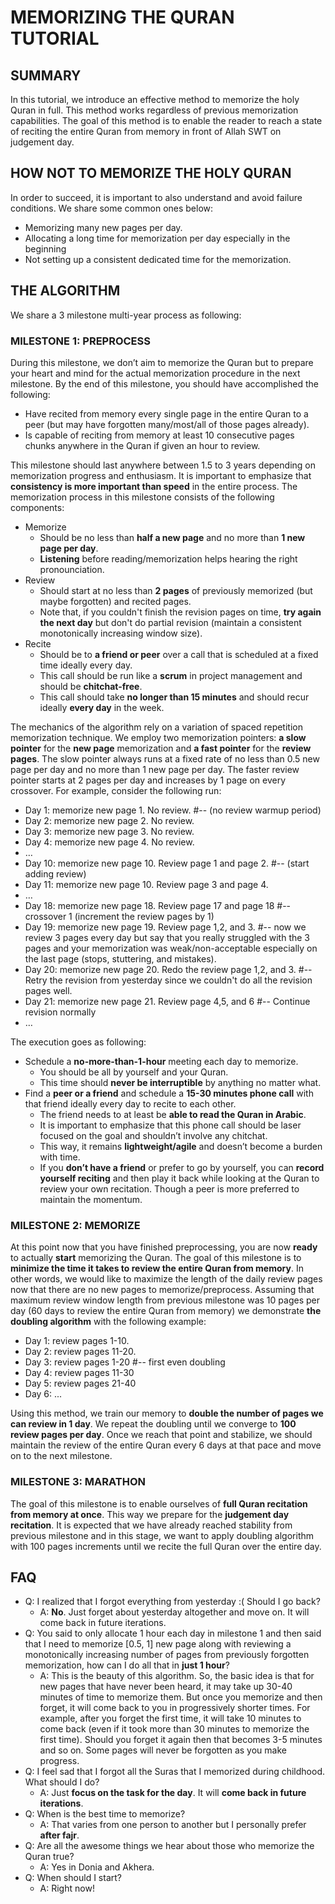 # MEMORIZING THE QURAN TUTORIAL #

## SUMMARY ##
In this tutorial, we introduce an effective method to memorize the holy Quran in full. This method works regardless of previous memorization capabilities. The goal of this method is to enable the reader to reach a state of reciting the entire Quran from memory in front of Allah SWT on judgement day. 

## HOW NOT TO MEMORIZE THE HOLY QURAN ##
In order to succeed, it is important to also understand and avoid failure conditions. We share some common ones below:
*	Memorizing many new pages per day.
*	Allocating a long time for memorization per day especially in the beginning
*	Not setting up a consistent dedicated time for the memorization.

## THE ALGORITHM ##
We share a 3 milestone multi-year process as following:

### MILESTONE 1: PREPROCESS ###
During this milestone, we don’t aim to memorize the Quran but to prepare your heart and mind for the actual memorization procedure in the next milestone. By the end of this milestone, you should have accomplished the following:
*	Have recited from memory every single page in the entire Quran to a peer (but may have forgotten many/most/all of those pages already).
*	Is capable of reciting from memory at least 10 consecutive pages chunks anywhere in the Quran if given an hour to review.

This milestone should last anywhere between 1.5 to 3 years depending on memorization progress and enthusiasm. It is important to emphasize that __consistency is more important than speed__ in the entire process. The memorization process in this milestone consists of the following components:

*	Memorize
    *	Should be no less than __half a new page__ and no more than __1 new page per day__.
    *	__Listening__ before reading/memorization helps hearing the right pronounciation.
*	Review
    *	Should start at no less than __2 pages__ of previously memorized (but maybe forgotten) and recited pages.
    *	Note that, if you couldn't finish the revision pages on time, __try again the next day__ but don't do partial revision (maintain a consistent monotonically increasing window size).
*	Recite
    *	Should be to __a friend or peer__ over a call that is scheduled at a fixed time ideally every day. 
    *	This call should be run like a __scrum__ in project management and should be __chitchat-free__.
    *	This call should take __no longer than 15 minutes__ and should recur ideally __every day__ in the week.


The mechanics of the algorithm rely on a variation of spaced repetition memorization technique. We employ two memorization pointers: __a slow pointer__ for the __new page__ memorization and __a fast pointer__ for the __review pages__. The slow pointer always runs at a fixed rate of no less than 0.5 new page per day and no more than 1 new page per day. The faster review pointer starts at 2 pages per day and increases by 1 page on every crossover. For example, consider the following run:

*	Day 1: memorize new page 1. No review. #-- (no review warmup period)
*	Day 2: memorize new page 2. No review.
*	Day 3: memorize new page 3. No review.
*	Day 4: memorize new page 4. No review.
*	…
*	Day 10: memorize new page 10. Review page 1 and page 2. #-- (start adding review)
*	Day 11: memorize new page 10. Review page 3 and page 4.
*	…
*	Day 18: memorize new page 18. Review page 17 and page 18 #-- crossover 1 (increment the review pages by 1)
*	Day 19: memorize new page 19. Review page 1,2, and 3. #-- now we review 3 pages every day but say that you really struggled with the 3 pages and your memorization was weak/non-acceptable especially on the last page (stops, stuttering, and mistakes).
*	Day 20: memorize new page 20. Redo the review page 1,2, and 3. #-- Retry the revision from yesterday since we couldn't do all the revision pages well.
*	Day 21: memorize new page 21. Review page 4,5, and 6 #-- Continue revision normally
*	…
 
The execution goes as following:

*	Schedule a __no-more-than-1-hour__ meeting each day to memorize. 
    *	You should be all by yourself and your Quran.
    *	This time should __never be interruptible__ by anything no matter what.
*	Find a __peer or a friend__ and schedule a __15-30 minutes phone call__ with that friend ideally every day to recite to each other.
    *	The friend needs to at least be __able to read the Quran in Arabic__.
    *	It is important to emphasize that this phone call should be laser focused on the goal and shouldn’t involve any chitchat. 
    *	This way, it remains __lightweight/agile__ and doesn’t become a burden with time.
    *	If you __don’t have a friend__ or prefer to go by yourself, you can __record yourself reciting__ and then play it back while looking at the Quran to review your own recitation. Though a peer is more preferred to maintain the momentum.


### MILESTONE 2: MEMORIZE ###
At this point now that you have finished preprocessing, you are now __ready__ to actually __start__ memorizing the Quran. The goal of this milestone is to __minimize the time it takes to review the entire Quran from memory__. In other words, we would like to maximize the length of the daily review pages now that there are no new pages to memorize/preprocess. Assuming that maximum review window length from previous milestone was 10 pages per day (60 days to review the entire Quran from memory) we demonstrate __the doubling algorithm__ with the following example:

*	Day 1: review pages 1-10.
*	Day 2: review pages 11-20.
*	Day 3: review pages 1-20 #-- first even doubling
*	Day 4: review pages 11-30
*	Day 5: review pages 21-40
*	Day 6: ...

Using this method, we train our memory to __double the number of pages we can review in 1 day__. We repeat the doubling until we converge to __100 review pages per day__. Once we reach that point and stabilize, we should maintain the review of the entire Quran every 6 days at that pace and move on to the next milestone.


### MILESTONE 3: MARATHON ###
The goal of this milestone is to enable ourselves of __full Quran recitation from memory at once__. This way we prepare for the __judgement day recitation__. It is expected that we have already reached stability from previous milestone and in this stage, we want to apply doubling algorithm with 100 pages increments until we recite the full Quran over the entire day.

## FAQ ##
*	Q: I realized that I forgot everything from yesterday :( Should I go back?
    *	A: __No__. Just forget about yesterday altogether and move on. It will come back in future iterations.
*	Q: You said to only allocate 1 hour each day in milestone 1 and then said that I need to memorize [0.5, 1] new page along with reviewing a monotonically increasing number of pages from previously forgotten memorization, how can I do all that in __just 1 hour__?
    *	A: This is the beauty of this algorithm. So, the basic idea is that for new pages that have never been heard, it may take up 30-40 minutes of time to memorize them. But once you memorize and then forget, it will come back to you in progressively shorter times. For example, after you forget the first time, it will take 10 minutes to come back (even if it took more than 30 minutes to memorize the first time). Should you forget it again then that becomes 3-5 minutes and so on. Some pages will never be forgotten as you make progress.
*	Q: I feel sad that I forgot all the Suras that I memorized during childhood. What should I do?
    *	A: Just __focus on the task for the day__. It will __come back in future iterations__.
*	Q: When is the best time to memorize?
    *	A: That varies from one person to another but I personally prefer __after fajr__.
*	Q: Are all the awesome things we hear about those who memorize the Quran true?
    *	A: Yes in Donia and Akhera.
* Q: When should I start?
    *	A: Right now!
